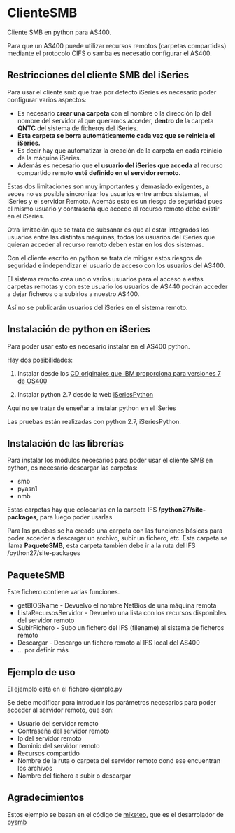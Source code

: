 # ClienteSMB
Cliente SMB en python para AS400.

Para que un AS400 puede utilizar recursos remotos (carpetas compartidas) mediante el protocolo CIFS o samba es necesatio configurar el AS400.

## Restricciones del cliente SMB del iSeries

Para usar el cliente smb que trae por defecto iSeries es necesario poder configurar varios aspectos:
* Es necesario **crear una carpeta** con el nombre o la dirección Ip del nombre del servidor al que queramos acceder, **dentro de** la carpeta **QNTC** del sistema de ficheros del iSeries.
* **Esta carpeta se borra automáticamente cada vez que se reinicia el iSeries.**
* Es decir hay que automatizar la creación de la carpeta en cada reinicio de la máquina iSeries.
* Además es necesario que **el usuario del iSeries que acceda** al recurso compartido remoto **esté definido en el servidor remoto.**


Estas dos limitaciones son muy importantes y demasiado exigentes, a veces no es posible sincronizar los usuarios entre ambos sistemas, el iSeries y el servidor Remoto.
Además esto es un riesgo de seguridad pues el mismo usuario y contraseña que accede al recurso remoto debe existir en el iSeries.


Otra limitación que se trata de subsanar es que al estar integrados los usuarios entre las distintas máquinas, todos los usuarios del iSeries que quieran acceder al recurso remoto deben estar en los dos sistemas.
	
Con el cliente escrito en python se trata de mitigar estos riesgos de seguridad e independizar el usuario de acceso con los usuarios del AS400. 


El sistema remoto crea uno o varios usuarios para el acceso a estas carpetas remotas y con este usuario los usuarios de AS440 podrán acceder a dejar ficheros o a subirlos a nuestro AS400.

Así no se publicarán usuarios del iSeries en el sistema remoto.

## Instalación de python en iSeries

Para poder usar esto es necesario instalar en el AS400 python. 

Hay dos posibilidades:

1. Instalar desde los [CD originales que IBM proporciona para versiones 7 de OS400](https://www.ibm.com/developerworks/community/wikis/home?lang=en#!/wiki/IBM%20i%20Technology%20Updates/page/Python)

2. Instalar python 2.7 desde la web [iSeriesPython](http://www.iseriespython.com/)
Aquí no se tratar de enseñar a instalar python en el iSeries
Las pruebas están realizadas con python 2.7, iSeriesPython.

## Instalación de las librerías
Para instalar los módulos necesarios para poder usar el cliente SMB en python, es necesario descargar las carpetas:

* smb
* pyasn1
* nmb

Estas carpetas hay que colocarlas en la carpeta IFS **/python27/site-packages**, para luego poder usarlas

Para las pruebas se ha creado una carpeta con las funciones básicas para poder acceder a descargar un archivo, subir un fichero, etc.
Esta carpeta se llama **PaqueteSMB**, esta carpeta también debe ir a la ruta del IFS /python27/site-packages

## PaqueteSMB
Este fichero contiene varias funciones.

* getBIOSName - Devuelvo el nombre NetBios de una máquina remota
* ListaRecursosServidor - Devuelvo una lista con los recursos disponibles del servidor remoto
* SubirFichero - Subo un fichero del IFS (filename) al sistema de ficheros remoto
* Descargar - Descargo un fichero remoto al IFS local del AS400
* ... por definir más

## Ejemplo de uso
El ejemplo está en el fichero ejemplo.py 

Se debe modificar para introducir los parámetros necesarios para poder acceder al servidor remoto, que son:
* Usuario del servidor remoto
* Contraseña del servidor remoto
* Ip del servidor remoto
* Dominio del servidor remoto
* Recursos compartido
* Nombre de la ruta o carpeta del servidor remoto dond ese encuentran los archivos
* Nombre del fichero a subir o descargar

## Agradecimientos
Estos ejemplo se basan en el código de [miketeo](https://github.com/miketeo), que es el desarrolador de [pysmb](https://github.com/miketeo/pysmb)


